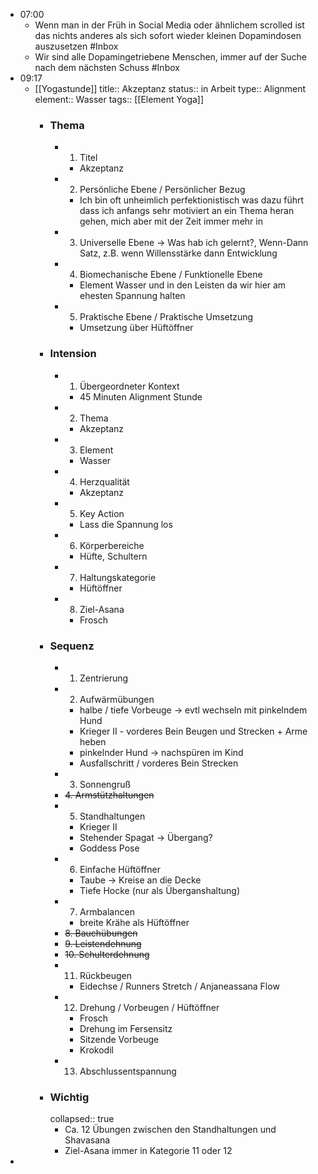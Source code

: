 - 07:00
	- Wenn man in der Früh in Social Media oder ähnlichem scrolled ist das nichts anderes als sich sofort wieder kleinen Dopamindosen auszusetzen #Inbox
	- Wir sind alle Dopamingetriebene Menschen, immer auf der Suche nach dem nächsten Schuss #Inbox
- 09:17
	- [[Yogastunde]]
	  title:: Akzeptanz
	  status:: in Arbeit
	  type:: Alignment
	  element:: Wasser
	  tags:: [[Element Yoga]]
		- ### Thema
			- 1. Titel
				- Akzeptanz
			- 2. Persönliche Ebene / Persönlicher Bezug
				- Ich bin oft unheimlich perfektionistisch was dazu führt dass ich anfangs sehr motiviert an ein Thema heran gehen, mich aber mit der Zeit immer mehr in
			- 3. Universelle Ebene
			  → Was hab ich gelernt?, Wenn-Dann Satz, z.B. wenn Willensstärke dann Entwicklung
			- 4. Biomechanische Ebene / Funktionelle Ebene
				- Element Wasser und in den Leisten da wir hier am ehesten Spannung halten
			- 5. Praktische Ebene / Praktische Umsetzung
				- Umsetzung über Hüftöffner
		- ### Intension
			- 1. Übergeordneter Kontext
				- 45 Minuten Alignment Stunde
			- 2. Thema
				- Akzeptanz
			- 3. Element
				- Wasser
			- 4. Herzqualität
				- Akzeptanz
			- 5. Key Action
				- Lass die Spannung los
			- 6. Körperbereiche
				- Hüfte, Schultern
			- 7. Haltungskategorie
				- Hüftöffner
			- 8. Ziel-Asana
				- Frosch
		- ### Sequenz
			- 1. Zentrierung
			- 2. Aufwärmübungen
				- halbe / tiefe Vorbeuge → evtl wechseln mit pinkelndem Hund
				- Krieger II - vorderes Bein Beugen und Strecken + Arme heben
				- pinkelnder Hund → nachspüren im Kind
				- Ausfallschritt / vorderes Bein Strecken
			- 3. Sonnengruß
			- ~~4. Armstützhaltungen~~
			- 5. Standhaltungen
				- Krieger II
				- Stehender Spagat → Übergang?
				- Goddess Pose
			- 6. Einfache Hüftöffner
				- Taube → Kreise an die Decke
				- Tiefe Hocke (nur als Überganshaltung)
			- 7. Armbalancen
				- breite Krähe als Hüftöffner
			- ~~8. Bauchübungen~~
			- ~~9. Leistendehnung~~
			- ~~10. Schulterdehnung~~
			- 11. Rückbeugen
				- Eidechse / Runners Stretch / Anjaneassana Flow
			- 12. Drehung / Vorbeugen / Hüftöffner
				- Frosch
				- Drehung im Fersensitz
				- Sitzende Vorbeuge
				- Krokodil
			- 13. Abschlussentspannung
		- ### Wichtig
		  collapsed:: true
			- Ca. 12 Übungen zwischen den Standhaltungen und Shavasana
			- Ziel-Asana immer in Kategorie 11 oder 12
-